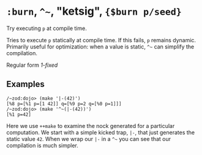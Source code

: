 # `:burn`, `^~`, "ketsig", `{$burn p/seed}`

Try executing `p` at compile time.

Tries to execute `p` statically at compile time. If this
fails, `p` remains dynamic. Primarily useful for
optimization: when a value is static, `^~` can simplify the compilation.

Regular form *1-fixed*

Examples
--------

    /~zod:dojo> (make '|-(42)')
    [%8 p=[%1 p=[1 42]] q=[%9 p=2 q=[%0 p=1]]]
    /~zod:dojo> (make '^~(|-(42))')
    [%1 p=42]

Here we use `++make` to examine the nock generated for a particular
computation. We start with a simple kicked trap, `|-`, that just
generates the static value `42`. When we wrap our `|-` in a `^~` you can
see that our compilation is much simpler.
